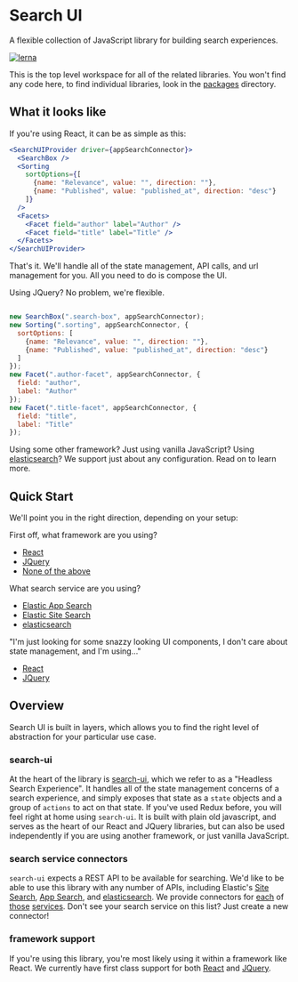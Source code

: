 # Search UI

A flexible collection of JavaScript library for building search experiences.

[![lerna](https://img.shields.io/badge/maintained%20with-lerna-cc00ff.svg)](https://lernajs.io/)

This is the top level workspace for all of the related libraries. You won't find any code here, to find individual libraries, look in the [packages](packages) directory.

## What it looks like

If you're using React, it can be as simple as this:

```jsx
<SearchUIProvider driver={appSearchConnector}>
  <SearchBox />
  <Sorting
    sortOptions={[
      {name: "Relevance", value: "", direction: ""},
      {name: "Published", value: "published_at", direction: "desc"}
    ]}
  />
  <Facets>
    <Facet field="author" label="Author" />
    <Facet field="title" label="Title" />
  </Facets>
</SearchUIProvider>
```

That's it. We'll handle all of the state management, API calls, and url management for you. All you need to do is compose the UI.

Using JQuery? No problem, we're flexible.

```javascript

new SearchBox(".search-box", appSearchConnector);
new Sorting(".sorting", appSearchConnector, {
  sortOptions: [
    {name: "Relevance", value: "", direction: ""},
    {name: "Published", value: "published_at", direction: "desc"}
  ]
});
new Facet(".author-facet", appSearchConnector, {
  field: "author",
  label: "Author"
});
new Facet(".title-facet", appSearchConnector, {
  field: "title",
  label: "Title"
});
```

Using some other framework? Just using vanilla JavaScript? Using [elasticsearch](https://www.elastic.co/products/elasticsearch)? We support just about any configuration. Read on to learn more.

## Quick Start

We'll point you in the right direction, depending on your setup:

First off, what framework are you using?
- [React](packages/react-search-ui)
- [JQuery](packages/jquery-search-ui)
- [None of the above](packages/search-ui)

What search service are you using?

- [Elastic App Search](packages/search-ui-app-search-connector)
- [Elastic Site Search](packages/search-ui-site-search-connector)
- [elasticsearch](packages/search-ui-elasticsearch-connector)

"I'm just looking for some snazzy looking UI components, I don't care about state management, and I'm using..."

- [React](packages/react-search-components)
- [JQuery](packages/jquery-search-components)

## Overview

Search UI is built in layers, which allows you to find the right level of abstraction for your particular use case.

### search-ui
At the heart of the library is [search-ui](packages/search-ui), which we refer to as a "Headless Search Experience". It handles all of the state management concerns of a search experience, and simply exposes that state as a `state` objects and a group of `actions` to act on that state. If you've used Redux before, you will feel right at home using `search-ui`. It is built with plain old javascript, and serves as the heart of our React and JQuery libraries, but can also be used independently if you are using another framework, or just vanilla JavaScript.

### search service connectors
`search-ui` expects a REST API to be available for searching. We'd like to be able to use this
library with any number of APIs, including Elastic's [Site Search](https://www.elastic.co/cloud/site-search-service), [App Search](https://www.elastic.co/cloud/app-search-service), and [elasticsearch](https://www.elastic.co/products/elasticsearch). We provide connectors for [each](packages/search-ui-site-search-connector) of [those](packages/search-ui-app-search-connector) [services](packages/search-ui-elasticsearch-connector). Don't see your search service on this list? Just create a new connector!

### framework support

If you're using this library, you're most likely using it within a framework like React. We currently have first class support for both [React](packages/react-search-components) and [JQuery](packages/jquery-search-components).
